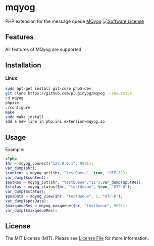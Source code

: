 # mqyog
PHP extension for the message queue [MQyog](https://github.com/yoyopi/MQyog/) 
[![Software License](https://img.shields.io/badge/license-MIT-brightgreen.svg?style=flat)](LICENSE.md)
 
## Features

All features of MQyog are supported:


## Installation

#### Linux

``` sh
sudo apt-get install git-core php5-dev
git clone https://github.com/pluginyog/mqyog --recursive
cd mqyog
phpize
./configure
make
sudo make install
add a new line in php.ini extension=mqyog.so 
```


## Usage

Example:

```php
<?php
$hr = mqyog_connect("127.0.0.1", 9091);
var_dump($hr);
$content = mqyog_get($hr, "testQueue", true, "UTF-8");
var_dump($content);
$putRes = mqyog_put($hr, "testQueue","11");var_dump($putRes);
$status = mqyog_status($hr, "testQueue", true, "UTF-8");
var_dump($status);
$posData = mqyog_view($hr, "testQueue", 1, "UTF-8");
var_dump($posData);
$maxqueueRes = mqyog_maxqueue($hr, "testQueue", 9091);
var_dump($maxqueueRes);

```


## License

The MIT License (MIT). Please see [License File](LICENSE.md) for more information.

